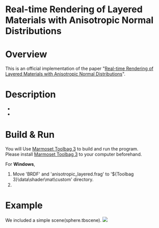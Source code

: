 Real-time Rendering of Layered Materials with Anisotropic Normal Distributions
===

# Overview

This is an official implementation of the paper "[Real-time Rendering of Layered Materials with Anisotropic Normal Distributions](https://tatsy.github.io/projects/anisolayer19/)".

# Description
- 
- 

# Build & Run
You will 
Use [Marmoset Toolbag 3](https://marmoset.co/toolbag/) to build and run the program.  
Please install [Marmoset Toolbag 3](https://marmoset.co/toolbag/) to your computer beforehand.

For **Windows**, 
1. Move 'BRDF' and 'anisotropic_layered.frag' to '${Toolbag 3}\data\shader\mat\custom' directory.
2. 

# Example

We included a simple scene(sphere.tbscene).
![](./figs/example.png)